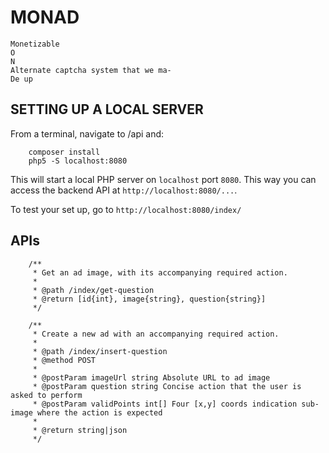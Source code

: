 MONAD
=====

```
Monetizable
O
N
Alternate captcha system that we ma-
De up
```

SETTING UP A LOCAL SERVER
-------------------------

From a terminal, navigate to /api and:

```
    composer install
    php5 -S localhost:8080
```

This will start a local PHP server on ```localhost``` port ```8080```. This way you can access the backend API
at ```http://localhost:8080/...```.

To test your set up, go to ```http://localhost:8080/index/```

APIs
----

```
    /**
     * Get an ad image, with its accompanying required action.
     *
     * @path /index/get-question
     * @return [id{int}, image{string}, question{string}]
     */
```

```
    /**
     * Create a new ad with an accompanying required action.
     *
     * @path /index/insert-question
     * @method POST
     *
     * @postParam imageUrl string Absolute URL to ad image
     * @postParam question string Concise action that the user is asked to perform
     * @postParam validPoints int[] Four [x,y] coords indication sub-image where the action is expected
     *
     * @return string|json
     */
```

